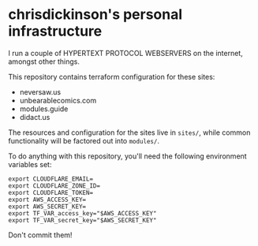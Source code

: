 # chrisdickinson's personal infrastructure

I run a couple of HYPERTEXT PROTOCOL WEBSERVERS on the internet, amongst other
things.

This repository contains terraform configuration for these sites:

- neversaw.us
- unbearablecomics.com
- modules.guide
- didact.us

The resources and configuration for the sites live in `sites/`, while common
functionality will be factored out into `modules/`.

To do anything with this repository, you'll need the following environment
variables set:

```
export CLOUDFLARE_EMAIL=
export CLOUDFLARE_ZONE_ID=
export CLOUDFLARE_TOKEN=
export AWS_ACCESS_KEY=
export AWS_SECRET_KEY=
export TF_VAR_access_key="$AWS_ACCESS_KEY"
export TF_VAR_secret_key="$AWS_SECRET_KEY"
```

Don't commit them!
